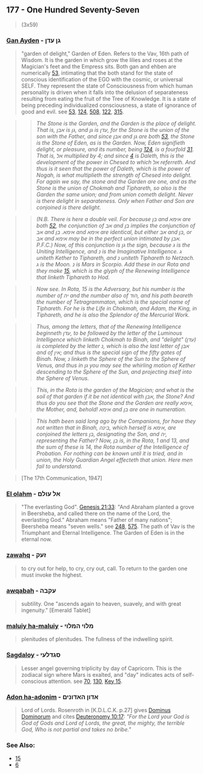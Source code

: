 ## 177 - One Hundred Seventy-Seven
> (3x59)

### [Gan Ayden](/keys/GN.ODN) - גן עדן
> "garden of delight," Garden of Eden. Refers to the Vav, 16th path of Wisdom. It is the garden in which grow the lilies and roses at the Magician's feet and the Empress sits. Both gan and ehben are numerically [53](53), intimating that the both stand for the state of conscious identification of the EGO with the cosmic, or universal SELF. They represent the state of Consciousness from which human personality is driven when it falls into the delusion of separateness resulting from eating the fruit of the Tree of Knowledge. It is a state of being preceding individualized consciousness, a state of ignorance of good and evil. see [53](53), [124](124), [508](508), [122](122), [315](315).

> > *The Stone is the Garden, and the Garden is the place of delight. That is, אבן is גן, and גן is עדן, for the Stone is the union of the son with the Father, and since אבן and גן are both [53](53), the Stone is the Stone of Eden, as is the Garden. Now, Eden signifieth delight, or pleasure, and its number, being [124](124), is a fourfold [31](31). That is, אל multiplied by 4; and since [4](4) is Daleth, this is the development of the power in Chesed to which אל referreth. And thus is it seen that the power of Daleth, which is the power of Nogah, is what multiplieth the strength of Chesed into delight. For again we say, the stone and the Garden are one, and as the Stone is the union of Chokmah and Tiphareth, so also is the Garden the same union; and from union cometh delight. Never is there delight in separateness. Only when Father and Son are conjoined is there delight.*

> > *(N.B. There is here a double veil. For because בן and אימא are both [52](52), the conjunction of אב and בן implies the conjunction of אב and אימא. בן and אימא are identical, but either אב and בן, or אב and אימא may be in the perfect union intimated by אבן. P.F.C.) Now, of this conjunction is גן the sign, because ג is the Uniting Intelligence, and נ is the Imaginative Intelligence. ג uniteth Kether to Tiphareth, and נ uniteth Tiphareth to Netzach. ג is the Moon. נ is Mars in Scorpio. Add these in our Rota and they make [15](15), which is the glyph of the Renewing Intelligence that linketh Tiphareth to Hod.*

> > *Now see. In Rota, 15 is the Adversary, but his number is the number of יה and the number also of הוד, and his path beareth the number of Tetragrammaton, which is the special name of Tiphareth. For he is the Life in Chokmah, and Adam, the King, in Tiphareth, and he is also the Splendor of the Mercurial Work.*

> > *Thus, among the letters, that of the Renewing Intelligence beginneth עדן, to be followed by the letter of the Luminous Intelligence which linketh Chokmah to Binah, and "delight" (עדן) is completed by the letter נ, which is also the last letter of אבן and of אין; and thus is the special sign of the fifty gates of Binah. Now, נ linketh the Sphere of the Sun to the Sphere of Venus, and thus in גן you may see the whirling motion of Kether descending to the Sphere of the Sun, and projecting itself into the Sphere of Venus.*

> > *This, in the Rota is the garden of the Magician; and what is the soil of that garden if it be not identical with אבן, the Stone? And thus do you see that the Stone and the Garden are really אימא, the Mother, and, behold! אימא and בן are one in numeration.*

> > *This hath been said long ago by the Companions, for have they not written that in Binah, בינה, which herself is אימא, are conjoined the letters בן, designating the Son, and יה, representing the Father? Now, בן is, in the Rota, 1 and 13, and the sum of these is 14, the Rota number of the Intelligence of Probation. For nothing can be known until it is tried, and in union, the Holy Guardian Angel effecteth that union. Here men fail to understand.*

> [The 17th Communication, 1947]

### [El olahm](/keys/AL.OVLM) - אל עולם
> "The everlasting God". [Genesis 21:33](http://biblehub.com//.htm): "And Abraham planted a grove in Beersheba, and called there on the name of the Lord, the everlasting God." Abraham means "Father of many nations"; Beersheba means "seven wells." see [248](248), [575](575). The path of Vav is the Triumphant and Eternal Intelligence. The Garden of Eden is in the eternal now.

### [zawahq](/keys/ZOQ) - זעק
> to cry out for help, to cry, cry out, call. To return to the garden one must invoke the highest.

### [awqabah](/keys/OQBH) - עקבה
> subtility. One "ascends again to heaven, suavely, and with great ingenuity." [Emerald Tablet]

### [maluiy ha-maluiy](/keys/MLVI.HMLVI) - מלוי המלוי
> plenitudes of plenitudes. The fullness of the indwelling spirit.

### [Sagdaloy](/keys/SGDLOI) - סגדלעי
> Lesser angel governing triplicity by day of Capricorn. This is the zodiacal sign where Mars is exalted, and "day" indicates acts of self-conscious attention. see [70](70), [130](130), [Key 15](15).

### [Adon ha-adonim](/keys/ADVN.HADVNIM) - אדון האדונים
> Lord of Lords. Rosenroth in [K.D.L.C.K. p.27] gives [Dominus Dominorum](193) and cites [Deuteronomy 10:17](http://biblehub.com/deuteronomy/10-17.htm): *"For the Lord your God is God of Gods and Lord of Lords, the great, the mighty, the terrible God, Who is not partial and takes no bribe."*

### See Also:

- [15](15)
- [6](6)